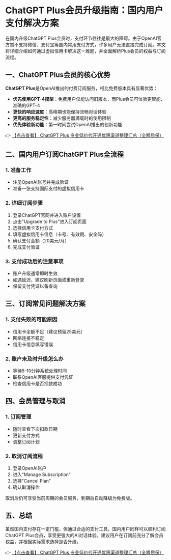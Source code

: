# ChatGPT Plus会员升级指南：国内用户支付解决方案

在国内升级ChatGPT Plus会员时，支付环节往往是最大的障碍。由于OpenAI官方暂不支持微信、支付宝等国内常用支付方式，许多用户无法直接完成订阅。本文将详细介绍如何通过虚拟信用卡解决这一难题，并全面解析Plus会员的权益与订阅流程。

## 一、ChatGPT Plus会员的核心优势

**ChatGPT Plus**是OpenAI推出的付费订阅服务，相比免费版本具有显著优势：

- **优先使用GPT-4模型**：免费用户仅能访问旧版本，而Plus会员可体验更智能、准确的GPT-4
- **更快的响应速度**：高峰期也能保持流畅对话体验
- **更高的服务稳定性**：减少服务器满载时的使用限制
- **优先体验新功能**：第一时间尝试OpenAI推出的创新功能

👉 [【点击查看】 ChatGPT Plus 专业低价代开通优惠渠道整理汇总（全程质保）](https://bit.ly/DaiKai)

## 二、国内用户订阅ChatGPT Plus全流程

### 1. 准备工作
- 注册OpenAI账号并完成验证
- 准备一张支持国际支付的虚拟信用卡

### 2. 详细订阅步骤
1. 登录ChatGPT官网并进入账户设置
2. 点击"Upgrade to Plus"进入订阅页面
3. 选择信用卡支付方式
4. 填写虚拟信用卡信息（卡号、有效期、安全码）
5. 确认支付金额（20美元/月）
6. 完成支付验证

### 3. 支付成功后的注意事项
- 账户升级通常即时生效
- 如遇延迟，建议刷新页面或重新登录
- 保留支付凭证以备查询

## 三、订阅常见问题解决方案

### 1. 支付失败的可能原因
- 信用卡余额不足（建议预留25美元）
- 网络连接不稳定
- 信用卡信息填写错误

### 2. 账户未及时升级怎么办
- 等待5-10分钟系统处理时间
- 联系OpenAI客服提供支付凭证
- 检查信用卡是否扣款成功

## 四、会员管理与取消

### 1. 订阅管理
- 随时查看下次扣款日期
- 更新支付方式
- 调整订阅计划

### 2. 取消订阅流程
1. 登录OpenAI账户
2. 进入"Manage Subscription"
3. 选择"Cancel Plan"
4. 确认取消操作

取消后仍可享受当前周期的会员服务，到期后自动降级为免费版。

## 五、总结

虽然国内支付存在一定门槛，但通过合适的支付工具，国内用户同样可以顺利订阅ChatGPT Plus会员，享受更强大的AI对话体验。建议用户在订阅前充分了解会员权益，并根据实际需求选择是否升级。

👉 [【点击查看】 ChatGPT Plus 专业低价代开通优惠渠道整理汇总（全程质保）](https://bit.ly/DaiKai)